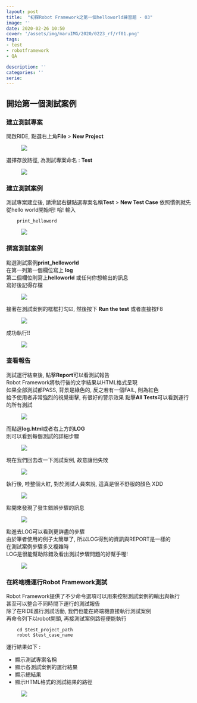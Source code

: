 ```yaml
---
layout: post
title:  "初探Robot Framework之第一個helloworld練習題 - 03"
image: ''
date: 2020-02-26 10:50
cover: '/assets/img/maruIMG/2020/0223_rf/rf01.png'
tags:
- test
- robotframework
- QA

description: ''
categories: ''
serie: 
---
```


## 開始第一個測試案例  

### 建立測試專案
開啟RIDE, 點選右上角**File** > **New Project**  

<figure class="foto-legenda">
	<img src="{{"/assets/img/maruIMG/2020/0226_rf/05.png"}}">
</figure>

選擇存放路徑, 為測試專案命名 : **Test**
<figure class="foto-legenda">
	<img src="{{"/assets/img/maruIMG/2020/0226_rf/07.png"}}">
</figure>

### 建立測試案例
測試專案建立後, 請滑鼠右鍵點選專案名稱**Test**  > **New Test Case**
依照慣例就先從hello world開始吧! 哈!
輸入
```
    print_helloword
```
<figure class="foto-legenda">
	<img src="{{"/assets/img/maruIMG/2020/0226_rf/06.png"}}">
</figure>

### 撰寫測試案例
點選測試案例**print_helloworld**  
在第一列第一個欄位寫上 **log**  
第二個欄位則寫上**helloworld** 或任何你想輸出的訊息  
寫好後記得存檔  

<figure class="foto-legenda">
	<img src="{{"/assets/img/maruIMG/2020/0226_rf/13.jpg"}}">
</figure>

接著在測試案例的框框打勾☑, 然後按下 **Run the test**
或者直接按F8  
<figure class="foto-legenda">
	<img src="{{"/assets/img/maruIMG/2020/0226_rf/14.png"}}">
</figure>

成功執行!!
<figure class="foto-legenda">
	<img src="{{"/assets/img/maruIMG/2020/0226_rf/15.jpg"}}">
</figure>

### 查看報告
測試運行結束後, 點擊**Report**可以看測試報告  
Robot Framework將執行後的文字結果以HTML格式呈現  
如果全部測試都PASS, 背景是綠色的, 反之若有一個FAIL, 則為紅色  
給予使用者非常強烈的視覺衝擊, 有很好的警示效果
點擊**All Tests**可以看到運行的所有測試  
<figure class="foto-legenda">
	<img src="{{"/assets/img/maruIMG/2020/0226_rf/16.jpg"}}">
</figure>

而點選**log.html**或者右上方的**LOG**  
則可以看到每個測試的詳細步驟  
<figure class="foto-legenda">
	<img src="{{"/assets/img/maruIMG/2020/0226_rf/17.jpg"}}">
</figure>

現在我們回去改一下測試案例, 故意讓他失敗  
<figure class="foto-legenda">
	<img src="{{"/assets/img/maruIMG/2020/0226_rf/18.jpg"}}">
</figure>

執行後, 哇整個大紅, 對於測試人員來說, 這真是很不舒服的顏色  XDD  
<figure class="foto-legenda">
	<img src="{{"/assets/img/maruIMG/2020/0226_rf/19.jpg"}}">
</figure>

點開來發現了發生錯誤步驟的訊息  
<figure class="foto-legenda">
	<img src="{{"/assets/img/maruIMG/2020/0226_rf/21.jpg"}}">
</figure>

點進去LOG可以看到更詳盡的步驟  
由於筆者使用的例子太簡單了, 所以LOG得到的資訊與REPORT是一樣的   
在測試案例步驟多又複雜時  
LOG是很能幫助除錯及看出測試步驟問題的好幫手喔!  
<figure class="foto-legenda">
	<img src="{{"/assets/img/maruIMG/2020/0226_rf/20.jpg"}}">
</figure>

### 在終端機運行Robot Framework測試
Robot Framework提供了不少命令選項可以用來控制測試案例的輸出與執行  
甚至可以整合不同時間下運行的測試報告  
除了在RIDE進行測試活動, 我們也能在終端機直接執行測試案例  
再命令列下以robot開頭, 再接測試案例路徑便能執行  
```
    cd $test_project_path  
    robot $test_case_name
```
運行結果如下 : 
* 顯示測試專案名稱
* 顯示各測試案例的運行結果  
* 顯示總結果
* 顯示HTML格式的測試結果的路徑

<figure class="foto-legenda">
	<img src="{{"/assets/img/maruIMG/2020/0226_rf/08.jpg"}}">
</figure>


